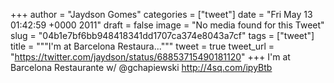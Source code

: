 
+++
author = "Jaydson Gomes"
categories = ["tweet"]
date = "Fri May 13 01:42:59 +0000 2011"
draft = false
image = "No media found for this Tweet"
slug = "04b1e7bf6bb948418341dd1707ca374e8043a7cf"
tags = ["tweet"]
title = """I'm at Barcelona Restaura..."""
tweet = true
tweet_url = "https://twitter.com/jaydson/status/68853715490181120"
+++
I'm at Barcelona Restaurante w/ @gchapiewski http://4sq.com/ipyBtb
